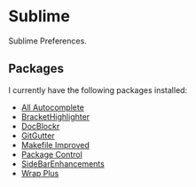 Sublime
=======

Sublime Preferences.

## Packages

I currently have the following packages installed:

* [All Autocomplete](https://sublime.wbond.net/packages/All%20Autocomplete)
* [Bracket​Highlighter](https://sublime.wbond.net/packages/BracketHighlighter)
* [DocBlockr](https://sublime.wbond.net/packages/DocBlockr)
* [GitGutter](https://sublime.wbond.net/packages/GitGutter)
* [Makefile Improved](https://sublime.wbond.net/packages/Makefile%20Improved)
* [Package Control](https://sublime.wbond.net/packages/Package%20Control)
* [Side​Bar​Enhancements](https://sublime.wbond.net/packages/SideBarEnhancements)
* [Wrap Plus](https://sublime.wbond.net/packages/Wrap%20Plus)